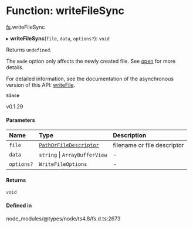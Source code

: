 # Function: writeFileSync

[fs](../modules/fs.md).writeFileSync

▸ **writeFileSync**(`file`, `data`, `options?`): `void`

Returns `undefined`.

The `mode` option only affects the newly created file. See [open](fs.open.md) for more details.

For detailed information, see the documentation of the asynchronous version of
this API: [writeFile](fs.writeFile.md).

**`Since`**

v0.1.29

#### Parameters

| Name | Type | Description |
| :------ | :------ | :------ |
| `file` | [`PathOrFileDescriptor`](../types/fs.PathOrFileDescriptor.md) | filename or file descriptor |
| `data` | `string` \| `ArrayBufferView` | - |
| `options?` | `WriteFileOptions` | - |

#### Returns

`void`

#### Defined in

node_modules/@types/node/ts4.8/fs.d.ts:2673
